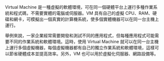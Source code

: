 Virtual Machine 是一種虛擬的軟體環境，可在同一個硬體平台上運行多種作業系統和程式碼，不需要實體的電腦或伺服器。VM 具有自己的虛擬 CPU、RAM、硬碟和網卡，可模擬出一個真實的計算機系統，使多個實體機器可以在同一台主機上運行。

舉例來說，一家企業經常需要開發和測試不同的應用程式，但每種應用程式可能需要不同的作業系統和軟體環境。這時，使用 Virtual Machine 就可以在同一台主機上運行多個虛擬機器，每個虛擬機器都有自己的獨立作業系統和軟體環境，這樣可以節省硬體成本並提高效率。另外，VM 也可以用於虛擬化伺服器、網路設備等。
